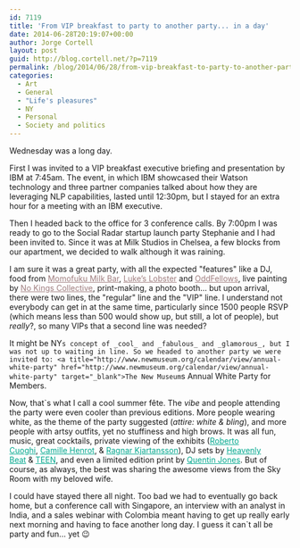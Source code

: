 ```yaml
---
id: 7119
title: 'From VIP breakfast to party to another party... in a day'
date: 2014-06-28T20:19:07+00:00
author: Jorge Cortell
layout: post
guid: http://blog.cortell.net/?p=7119
permalink: /blog/2014/06/28/from-vip-breakfast-to-party-to-another-party-in-a-day/
categories:
  - Art
  - General
  - "Life's pleasures"
  - NY
  - Personal
  - Society and politics
---
```

Wednesday was a long day.

First I was invited to a VIP breakfast executive briefing and presentation by IBM at 7:45am. The event, in which IBM showcased their Watson technology and three partner companies talked about how they are leveraging NLP capabilities, lasted until 12:30pm, but I stayed for an extra hour for a meeting with an IBM executive.
  

  


<div class="g-post" data-href="https://plus.google.com/117540328864057451888/posts/8NmZgJvGG3m">
</div>

Then I headed back to the office for 3 conference calls. By 7:00pm I was ready to go to the Social Radar startup launch party Stephanie and I had been invited to. Since it was at Milk Studios in Chelsea, a few blocks from our apartment, we decided to walk although it was raining.

I am sure it was a great party, with all the expected "features" like a DJ, food from <a style="color: #9f7e7f;" href="http://milkbarstore.com/" target="_blank">Momofuku Milk Bar</a>, <a style="color: #9f7e7f;" href="http://lukeslobster.com/" target="_blank">Luke’s Lobster</a> and <a style="color: #9f7e7f;" href="http://www.oddfellowsnyc.com/" target="_blank">OddFellows</a>, live painting by <a style="color: #9f7e7f;" href="http://www.nokingscollective.com/" target="_blank">No Kings Collective</a>, print-making, a photo booth... but upon arrival, there were two lines, the "regular" line and the "VIP" line. I understand not everybody can get in at the same time, particularly since 1500 people RSVP (which means less than 500 would show up, but still, a lot of people), but _really_?, so many VIPs that a second line was needed?

It might be NY`s concept of _cool_ and _fabulous_ and _glamorous_, but I was not up to waiting in line. So we headed to another party we were invited to: <a title="http://www.newmuseum.org/calendar/view/annual-white-party" href="http://www.newmuseum.org/calendar/view/annual-white-party" target="_blank">The New Museum`s Annual White Party for Members</a>.

Now, that`s what I call a cool summer fête. The _vibe_ and people attending the party were even cooler than previous editions. More people wearing white, as the theme of the party suggested (_attire: white & bling_), and more people with artsy outfits, yet no stuffiness and high brows. It was all fun, music, great cocktails, private viewing of the exhibits (<a style="font-weight: inherit; font-style: inherit; color: #00a88e;" href="http://www.newmuseum.org/exhibitions/view/roberto-cuoghi">Roberto Cuoghi</a>, <a style="font-weight: inherit; font-style: inherit; color: #00a88e;" href="http://www.newmuseum.org/exhibitions/view/camille-henrot">Camille Henrot</a>, & <a style="font-weight: inherit; font-style: inherit; color: #00a88e;" href="http://www.newmuseum.org/exhibitions/view/ragnar-kjartansson">Ragnar Kjartansson</a>), DJ sets by <a style="font-weight: inherit; font-style: inherit; color: #00a88e;" href="http://heavenlybeat.tumblr.com/">Heavenly Beat</a> & <a style="font-weight: inherit; font-style: inherit; color: #00a88e;" href="http://teen-nyc.tumblr.com/">TEEN</a>, and even a limited edition print by <a style="font-weight: inherit; font-style: inherit; color: #00a88e;" href="http://www.newmuseum.org/pages/view/limited-edition">Quentin Jones</a>. But of course, as always, the best was sharing the awesome views from the Sky Room with my beloved wife.

I could have stayed there all night. Too bad we had to eventually go back home, but a conference call with Singapore, an interview with an analyst in India, and a sales webinar with Colombia meant having to get up really early next morning and having to face another long day. I guess it can`t all be party and fun... yet 😉